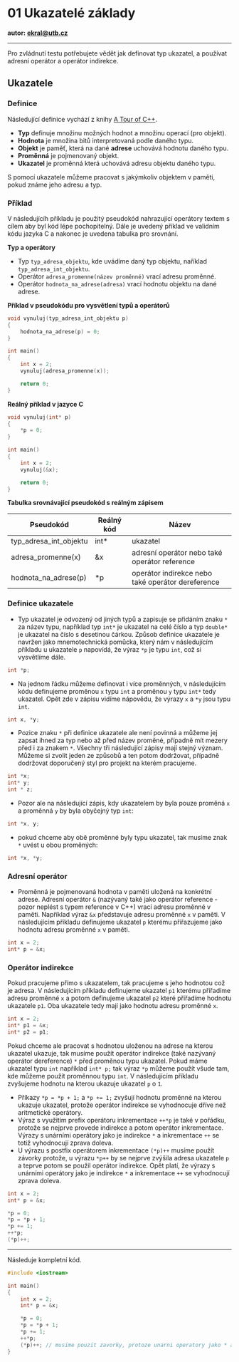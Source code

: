 # 01 Ukazatelé základy

**autor: ekral@utb.cz**

---

Pro zvládnutí testu potřebujete vědět jak definovat typ ukazatel, a používat adresní operátor  a operátor indirekce.

## Ukazatele

### Definice

Následující definice vychází z knihy [A Tour of C++](https://www.stroustrup.com/tour3.html).

- **Typ** definuje množinu možných hodnot a množinu operací (pro objekt).
- **Hodnota** je množina bitů interpretovaná podle daného typu.
- **Objekt** je paměť, která na dané **adrese** uchovává hodnotu daného typu.
- **Proměnná** je pojmenovaný objekt.
- **Ukazatel** je proměnná která uchovává adresu objektu daného typu.

S pomocí ukazatele můžeme pracovat s jakýmkoliv objektem v paměti, pokud známe jeho adresu a typ.

### Příklad

V následujícíh příkladu je použitý pseudokód nahrazující operátory textem s cílem aby byl kód lépe pochopitelný. Dále je uvedený příklad ve validním kódu jazyka C a nakonec je uvedena tabulka pro srovnání.

**Typ a operátory**

- Typ ```typ_adresa_objektu```, kde uvádíme daný typ objektu, naříklad  ```typ_adresa_int_objektu```. 
- Operátor ```adresa_promenne(název proměnné)``` vrací adresu proměnné.
- Operátor ```hodnota_na_adrese(adresa)``` vrací hodnotu objektu na dané adrese.


**Příklad v pseudokódu pro vysvětlení typů a operátorů**

```c
void vynuluj(typ_adresa_int_objektu p)
{
	hodnota_na_adrese(p) = 0;
}

int main()
{
	int x = 2;
	vynuluj(adresa_promenne(x));

	return 0;
}
```

**Reálný příklad v jazyce C**

```c
void vynuluj(int* p)
{
	*p = 0;
}

int main()
{
	int x = 2;
	vynuluj(&x);

	return 0;
}
```

**Tabulka srovnávající pseudokód s reálným zápisem**

| Pseudokód | Reálný kód | Název |
|---|---|---|
| typ_adresa_int_objektu | int* | ukazatel | 
| adresa_promenne(x) | &x | adresní operátor nebo také operátor reference |
| hodnota_na_adrese(p) | *p | operátor indirekce nebo také operátor dereference |  

### Definice ukazatele

* Typ ukazatel je odvozený od jiných typů a zapisuje se přidáním znaku `*` za název typu, například typ `int*` je ukazatel na celé číslo a typ `double*` je ukazatel na číslo s desetinou čárkou. Způsob definice ukazatele je navržen jako mnemotechnická pomůcka, který nám v následujícím příkladu u ukazatele `p` napovídá, že výraz `*p` je typu `int`, což si vysvětlíme dále.

```c++
int *p;
```

* Na jednom řádku můžeme definovat i více proměnných, v následujícím kódu definujeme proměnou `x` typu `int` a proměnou `y` typu `int*` tedy ukazatel. Opět zde v zápisu vidíme nápovědu, že výrazy `x` a `*y` jsou typu `int`.

```c++
int x, *y;
```

* Pozice znaku `*` při definice ukazatele ale není povinná a můžeme jej zapsat ihned za typ nebo až před název proměné, případně mít mezery před i za znakem `*`. Všechny tři následující zápisy mají stejný význam. Můžeme si zvolit jeden ze způsobů a ten potom dodržovat, případně dodržovat doporučený styl pro projekt na kterém pracujeme.

```c++
int *x;
int* y;
int * z;
```

* Pozor ale na následující zápis, kdy ukazatelem by byla pouze proměná `x` a proměnná `y` by byla obyčejný typ `int`:

```c++
int *x, y;
```

* pokud chceme aby obě proměnné byly typu ukazatel, tak musíme znak `*` uvést u obou proměných:

```c++
int *x, *y;
```

### Adresní operátor

* Proměnná je pojmenovaná hodnota v paměti uložená na konkrétní adrese. Adresní operátor `&` (nazývaný také jako operátor reference - pozor neplést s typem reference v C++) vrací adresu proměnné v paměti. Například výraz `&x` představuje adresu proměnné `x` v paměti. V následujícím příkladu definujeme ukazatel `p` kterému přiřazujeme jako hodnotu adresu proměnné `x` v paměti.

```c++
int x = 2;
int* p = &x;
```

### Operátor indirekce

Pokud pracujeme přímo s ukazatelem, tak pracujeme s jeho hodnotou což je adresa. V následujícím příkladu definujeme ukazatel `p1` kterému přiřadíme adresu proměnné `x` a potom definujeme ukazatel `p2` které přiřadíme hodnotu ukazatele `p1`. Oba ukazatele tedy mají jako hodnotu adresu proměnné `x`.

```c++
int x = 2;
int* p1 = &x;
int* p2 = p1;
```

Pokud chceme ale pracovat s hodnotou uloženou na adrese na kterou ukazatel ukazuje, tak musíme použít operátor indirekce (také nazývaný operátor dereference) `*` před proměnou typu ukazatel. Pokud máme ukazatel typu `int` například `int* p;` tak výraz `*p` můžeme použít všude tam, kde můžeme použít proměnnou typu `int`. V následujícím příkladu zvyšujeme hodnotu na kterou ukazuje ukazatel `p` o `1`. 
  * Příkazy `*p = *p + 1;` a `*p += 1;` zvyšují hodnotu proměnné na kterou ukazuje ukazatel, protože operátor indirekce se vyhodnocuje dříve než aritmetické operátory.
  * Výraz s využitím prefix operátoru inkrementace `++*p` je také v pořádku, protože se nejprve provede indirekce a potom operátor inkrementace. Výrazy s unárními operátory jako je indirekce `*` a inkrementace `++` se totiž vyhodnocují zprava doleva.
  * U výrazu s postfix operátorem inkrementace `(*p)++` musíme použít závorky protože, u výrazu `*p++` by se nejprve zvýšila adresa ukazatele `p` a teprve potom se použil operátor indirekce. Opět platí, že výrazy s unárními operátory jako je indirekce `*` a inkrementace `++` se vyhodnocují zprava doleva.

```c++
int x = 2;
int* p = &x;

*p = 0;
*p = *p + 1;
*p += 1;
++*p;
(*p)++;
```


---
Následuje kompletní kód.

```c++
#include <iostream>

int main()
{
	int x = 2;
	int* p = &x;

	*p = 0;
	*p = *p + 1;
	*p += 1;
	++*p;
	(*p)++; // musime pouzit zavorky, protoze unarni operatory jako * a ++ se vyhodnocuje zprava doleva a bez zavorek by nejdrive zvysil hodnotu ukazatele a pak teprve provedl indirekci
}
```
